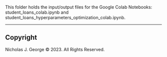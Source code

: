 This folder holds the input/output files for the Google Colab Notebooks: student_loans_colab.ipynb and student_loans_hyperparameters_optimization_colab.ipynb.

----

## Copyright

Nicholas J. George © 2023. All Rights Reserved.
